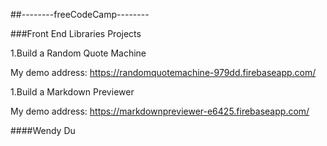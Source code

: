 ##--------freeCodeCamp--------

###Front End Libraries Projects 

1.Build a Random Quote Machine

My demo address: https://randomquotemachine-979dd.firebaseapp.com/

1.Build a Markdown Previewer

My demo address: https://markdownpreviewer-e6425.firebaseapp.com/

####Wendy Du